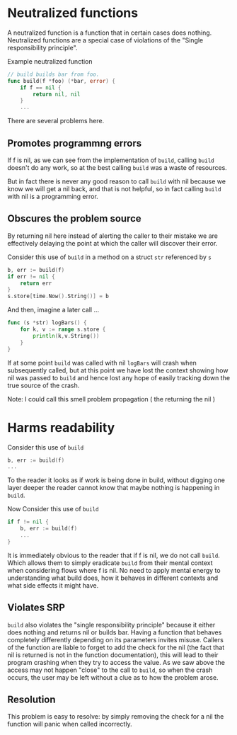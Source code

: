 # Neutralized functions

A neutralized function is a function that in certain cases does nothing.
Neutralized functions are a special case of violations of the "Single
responsibility principle".

Example neutralized function

```go
// build builds bar from foo.
func build(f *foo) (*bar, error) {
	if f == nil {
		return nil, nil
	}
	...
```

There are several problems here.

## Promotes programmng errors

If f is nil, as we can see from the implementation of `build`, calling `build`
doesn't do any work, so at the best calling `build` was a waste of resources.

But in fact there is never any good reason to call `build` with nil because we
know we will get a nil back, and that is not helpful, so in fact calling
`build` with nil is a programming error. 

## Obscures the problem source

By returning nil here instead of alerting the caller to their mistake we are
effectively delaying the point at which the caller will discover their error.

Consider this use of `build` in a method on a struct `str` referenced by `s`
```go
b, err := build(f)
if err != nil {
	return err
}
s.store[time.Now().String()] = b
```

And then, imagine a later call ...
```go
func (s *str) logBars() {
	for k, v := range s.store {
		println(k,v.String())
	}
}
```

If at some point `build` was called with nil `logBars` will crash when
subsequently called, but at this point we have lost the context showing how nil
was passed to `build` and hence lost any hope of easily tracking down the true
source of the crash.

Note: I could call this smell problem propagation ( the returning the nil )

# Harms readability

Consider this use of `build`
```go
b, err := build(f)
...
```

To the reader it looks as if work is being done in build, without digging one
layer deeper the reader cannot know that maybe nothing is happening in `build`.

Now Consider this use of `build`
```go
if f != nil {
	b, err := build(f)
	...
}

```

It is immediately obvious to the reader that if f is nil, we do not call
`build`. Which allows them to simply eradicate `build` from their mental
context when considering flows where f is nil. No need to apply mental energy
to understanding what build does, how it behaves in different contexts and what
side effects it might have.

## Violates SRP

`build` also violates the "single responsibility principle" because it either
does nothing and returns nil or builds bar. Having a function that behaves
completely differently depending on its parameters invites misuse. Callers of
the function are liable to forget to add the check for the nil (the fact that
nil is returned is not in the function documentation), this will lead to their
program crashing when they try to access the value. As we saw above the access
may not happen "close" to the call to `build`, so when the crash occurs, the
user may be left without a clue as to how the problem arose.


## Resolution

This problem is easy to resolve: by simply removing the check for a nil the
function will panic when called incorrectly.
